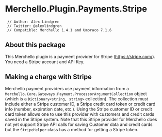 # Merchello.Plugin.Payments.Stripe

     // Author: Alex Lindgren
     // Twitter: @alexlindgren
     // Compatible: Merchello 1.4.1 and Umbraco 7.1.6

## About this package

This Merchello plugin is a payment provider for Stripe (https://stripe.com/).  You need a Stripe account and API Key.

## Making a charge with Stripe

Merchello payment providers use payment information from a `Merchello.Core.Gateways.Payment.ProcessorArgumentCollection` object (which is a `Dictionary<string, string>` collection).  The collection must include either a Stripe customer ID, a Stripe credit card token or credit card info (number, expiration date, etc.).  Using the Stripe customer ID or credit card token allows one to use this provider with  customers and credit cards saved in the Stripe system.  Note that this Stripe provider for Merchello does not yet support Stripe API calls for saving Customer data and credit cards but the `StripeHelper` class has a method for getting a Stripe token.